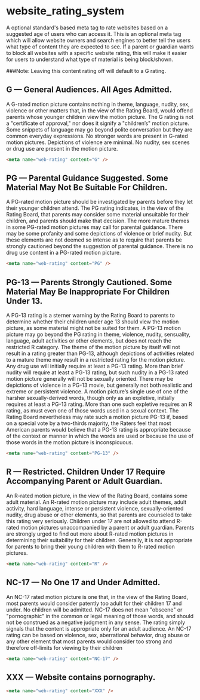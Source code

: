 website_rating_system
=====================

A optional standard's based meta tag to rate websites based on a suggested age of users who can access it. 
This is an optional meta tag which will allow website owners and search engines to better tell the users what 
type of content they are expected to see. If a parent or guardian wants to block all websites with a specific 
website rating, this will make it easier for users to understand what type of material is being block/shown.

###Note:
Leaving this content rating off will default to a G rating.


## G — General Audiences. All Ages Admitted.
A G-rated motion picture contains nothing in theme, language, nudity, sex, violence or other matters that, in the view
of the Rating Board, would offend parents whose younger children view the motion picture. The G rating is not
a "certificate of approval," nor does it signify a "children’s" motion picture. Some snippets of language may go
beyond polite conversation but they are common everyday expressions. No stronger words are present in G-rated motion
pictures. Depictions of violence are minimal. No nudity, sex scenes or drug use are present in the motion picture.
```html
<meta name="web-rating" content="G" />
```

## PG — Parental Guidance Suggested. Some Material May Not Be Suitable For Children.
A PG-rated motion picture should be investigated by parents before they let their younger children attend.
The PG rating indicates, in the view of the Rating Board, that parents may consider some material unsuitable for
their children, and parents should make that decision. The more mature themes in some PG-rated motion pictures may
call for parental guidance. There may be some profanity and some depictions of violence or brief nudity. But these
elements are not deemed so intense as to require that parents be strongly cautioned beyond the suggestion of parental
guidance. There is no drug use content in a PG-rated motion picture.
```html
<meta name="web-rating" content="PG" />
```

## PG-13 — Parents Strongly Cautioned. Some Material May Be Inappropriate For Children Under 13.
A PG-13 rating is a sterner warning by the Rating Board to parents to determine whether their children under age 13
should view the motion picture, as some material might not be suited for them. A PG-13 motion picture may go beyond
the PG rating in theme, violence, nudity, sensuality, language, adult activities or other elements, but does not
reach the restricted R category. The theme of the motion picture by itself will not result in a rating greater than
PG-13, although depictions of activities related to a mature theme may result in a restricted rating for the motion
picture. Any drug use will initially require at least a PG-13 rating. More than brief nudity will require at least
a PG-13 rating, but such nudity in a PG-13 rated motion picture generally will not be sexually oriented. There may
be depictions of violence in a PG-13 movie, but generally not both realistic and extreme or persistent violence. A
motion picture’s single use of one of the harsher sexually-derived words, though only as an expletive, initially
requires at least a PG-13 rating. More than one such expletive requires an R rating, as must even one of those words
used in a sexual context. The Rating Board nevertheless may rate such a motion picture PG-13 if, based on a special
vote by a two-thirds majority, the Raters feel that most American parents would believe that a PG-13 rating is
appropriate because of the context or manner in which the words are used or because the use of those words in the
motion picture is inconspicuous.
```html
<meta name="web-rating" content="PG-13" />
```

## R — Restricted. Children Under 17 Require Accompanying Parent or Adult Guardian.
An R-rated motion picture, in the view of the Rating Board, contains some adult material. An R-rated motion 
picture may include adult themes, adult activity, hard language, intense or persistent violence, 
sexually-oriented nudity, drug abuse or other elements, so that parents are counseled to take this rating very
seriously. Children under 17 are not allowed to attend R-rated motion pictures unaccompanied by a parent or adult
guardian. Parents are strongly urged to find out more about R-rated motion pictures in determining their suitability
for their children. Generally, it is not appropriate for parents to bring their young children with them to R-rated
motion pictures.
```html
<meta name="web-rating" content="R" />
```

## NC-17 — No One 17 and Under Admitted.
An NC-17 rated motion picture is one that, in the view of the Rating Board, most parents would consider patently too
adult for their children 17 and under. No children will be admitted. NC-17 does not mean "obscene" or "pornographic"
in the common or legal meaning of those words, and should not be construed as a negative judgment in any sense. 
The rating simply signals that the content is appropriate only for an adult audience. An NC-17 rating can be based
on violence, sex, aberrational behavior, drug abuse or any other element that most parents would consider too strong
and therefore off-limits for viewing by their children
```html
<meta name="web-rating" content="NC-17" />
```

## XXX — Website contains pornography. 
```html
<meta name="web-rating" content="XXX" />
```